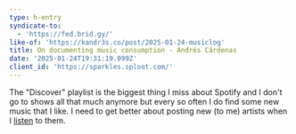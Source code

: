 ```yaml
---
type: h-entry
syndicate-to:
  - 'https://fed.brid.gy/'
like-of: 'https://kandr3s.co/post/2025-01-24-musiclog'
title: On documenting music consumption - Andrés Cárdenas
date: '2025-01-24T19:31:19.099Z'
client_id: 'https://sparkles.sploot.com/'
---
```

The "Discover" playlist is the biggest thing I miss about Spotify and I don't go to shows all that much anymore but every so often I do find some new music that I like. I need to get better about posting new (to me) artists when I [listen](/listens) to them.

